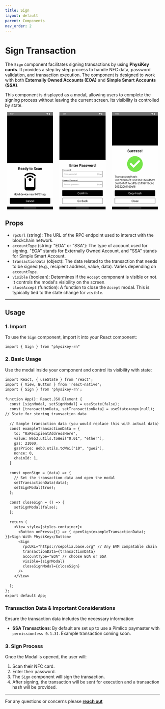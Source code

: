 ```yaml
---
title: Sign
layout: default
parent: Components
nav_order: 2
---
```


# Sign Transaction

The `Sign` component facilitates signing transactions by using **PhysiKey cards**. It provides a step by step process to handle NFC data, password validation, and transaction execution. The component is designed to work with both **Externally Owned Accounts (EOA)** and **Simple Smart Accounts (SSA)**.

This component is displayed as a modal, allowing users to complete the signing process without leaving the current screen. Its visibility is controlled by state.

<div style="display: grid; grid-template-columns: repeat(3, 1fr); gap: 8px;">
  <div style="text-align: center;">
    <img src="../../images/scan.png" style="width: 150px; height: auto;" alt="Scan" />
  </div>
  <div style="text-align: center;">
    <img src="../../images/password.png" style="width: 150px; height: auto;" alt="Password" />
  </div>
  <div style="text-align: center;">
    <img src="../../images/success_2.png" style="width: 150px; height: auto;" alt="Success" />
  </div>
</div>

## Props
- `rpcUrl` (string): The URL of the RPC endpoint used to interact with the blockchain network.
- `accountType` (string: "EOA" or "SSA"): The type of account used for signing. "EOA" stands for Externally Owned Account, and "SSA" stands for Simple Smart Account.
- `transactionData` (object): The data related to the transaction that needs to be signed (e.g., recipient address, value, data).  Varies depending on `accountType`.
- `visible` (boolean): Determines if the `Accept` component is visible or not. It controls the modal's visibility on the screen.
- `closeAccept` (function): A function to close the `Accept` modal. This is typically tied to the state change for `visible`.

---

## Usage

### 1. Import 
To use the `Sign` component, import it into your React component:

````tsx
import { Sign } from "physikey-rn"
````

### 2. Basic Usage 
Use the modal inside your component and control its visibility with state:

````tsx
import React, { useState } from 'react';
import { View, Button } from 'react-native';
import { Sign } from 'physikey-rn';

function App(): React.JSX.Element {
  const [signModal, setSignModal] = useState(false);
  const [transactionData, setTransactionData] = useState<any>(null); // State for storing transaction data

  // Sample transaction data (you would replace this with actual data)
  const exampleTransactionData = {
    to: "0xRecipientAddressHere", 
    value: Web3.utils.toWei("0.01", "ether"), 
    gas: 21000, 
    gasPrice: Web3.utils.toWei("10", "gwei"), 
    nonce: 0, 
    chainId: 1, 
  }

  const openSign = (data) => {
    // Set the transaction data and open the modal
    setTransactionData(data);
    setSignModal(true);
  };

  const closeSign = () => {
    setSignModal(false);
  };

  return (
    <View style={styles.container}>
      <Button onPress={() => { openSign(exampleTransactionData); }}>Sign With PhysiKey</Button>
      <Sign
        rpcURL="https://sepolia.base.org" // Any EVM compatable chain
        transactionData={transactionData}
        accountType="EOA" // choose EOA or SSA
        visible={signModal}
        closeSignModal={closeSign}
      />
    </View>

  );
};
export default App;
````

### Transaction Data & Important Considerations
Ensure the transaction data includes the necessary information: 
- **SSA Transactions**: By default are set up to use a Pimlico paymaster with `permissionless 0.1.31`.  Example transaction coming soon.

### 3. Sign Process
Once the Modal is opened, the user will:
1. Scan their NFC card.
2. Enter their password.
3. The `Sign` component will sign the transaction.
4. After signing, the transaction will be sent for execution and a transaction hash will be provided.

---

For any questions or concerns please **[reach out](https://www.physikey.xyz/)** 